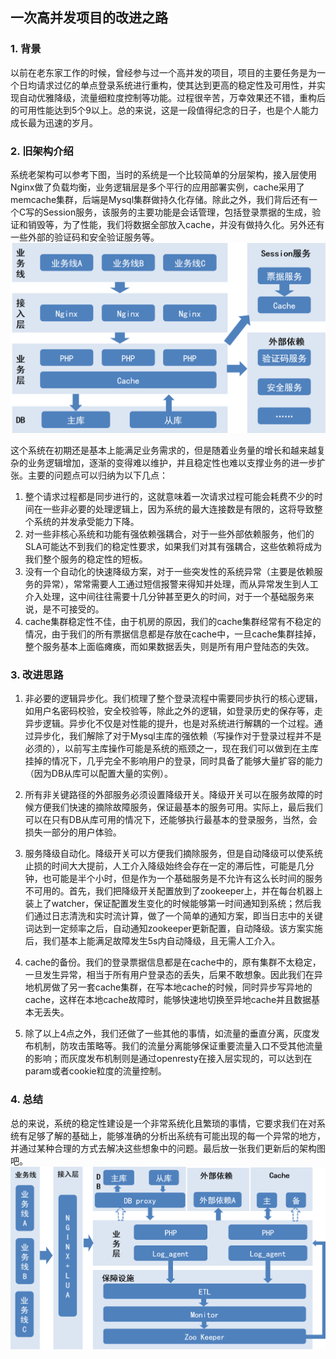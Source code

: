 ## 一次高并发项目的改进之路

### 1. 背景

以前在老东家工作的时候，曾经参与过一个高并发的项目，项目的主要任务是为一个日均请求过亿的单点登录系统进行重构，使其达到更高的稳定性及可用性，并实现自动优雅降级，流量细粒度控制等功能。过程很辛苦，万幸效果还不错，重构后的可用性能达到5个9以上。总的来说，这是一段值得纪念的日子，也是个人能力成长最为迅速的岁月。

### 2. 旧架构介绍

系统老架构可以参考下图，当时的系统是一个比较简单的分层架构，接入层使用Nginx做了负载均衡，业务逻辑层是多个平行的应用部署实例，cache采用了memcache集群，后端是Mysql集群做持久化存储。除此之外，我们背后还有一个C写的Session服务，该服务的主要功能是会话管理，包括登录票据的生成，验证和销毁等，为了性能，我们将数据全部放入cache，并没有做持久化。另外还有一些外部的验证码和安全验证服务等。![old_architecture](resources/old_architecture.png)

这个系统在初期还是基本上能满足业务需求的，但是随着业务量的增长和越来越复杂的业务逻辑增加，逐渐的变得难以维护，并且稳定性也难以支撑业务的进一步扩张。主要的问题点可以归纳为以下几点：

1. 整个请求过程都是同步进行的，这就意味着一次请求过程可能会耗费不少的时间在一些非必要的处理逻辑上，因为系统的最大连接数是有限的，这将导致整个系统的并发承受能力下降。
2. 对一些非核心系统和功能有强依赖强耦合，对于一些外部依赖服务，他们的SLA可能达不到我们的稳定性要求，如果我们对其有强耦合，这些依赖将成为我们整个服务的稳定性的短板。
3. 没有一个自动化的快速降级方案，对于一些突发性的系统异常（主要是依赖服务的异常），常常需要人工通过短信报警来得知并处理，而从异常发生到人工介入处理，这中间往往需要十几分钟甚至更久的时间，对于一个基础服务来说，是不可接受的。
4. cache集群稳定性不佳，由于机房的原因，我们的cache集群经常有不稳定的情况，由于我们的所有票据信息都是存放在cache中，一旦cache集群挂掉，整个服务基本上面临瘫痪，而如果数据丢失，则是所有用户登陆态的失效。

### 3. 改进思路

1. 非必要的逻辑异步化。我们梳理了整个登录流程中需要同步执行的核心逻辑，如用户名密码校验，安全校验等，除此之外的逻辑，如登录历史的保存等，走异步逻辑。异步化不仅是对性能的提升，也是对系统进行解耦的一个过程。通过异步化，我们解除了对于Mysql主库的强依赖（写操作对于登录过程并不是必须的），以前写主库操作可能是系统的瓶颈之一，现在我们可以做到在主库挂掉的情况下，几乎完全不影响用户的登录，同时具备了能够大量扩容的能力（因为DB从库可以配置大量的实例）。

2. 所有非关键路径的外部服务必须设置降级开关。降级开关可以在服务故障的时候方便我们快速的摘除故障服务，保证最基本的服务可用。实际上，最后我们可以在只有DB从库可用的情况下，还能够执行最基本的登录服务，当然，会损失一部分的用户体验。

3. 服务降级自动化。降级开关可以方便我们摘除服务，但是自动降级可以使系统止损的时间大大提前，人工介入降级始终会存在一定的滞后性，可能是几分钟，也可能是半个小时，但是作为一个基础服务是不允许有这么长时间的服务不可用的。首先，我们把降级开关配置放到了zookeeper上，并在每台机器上装上了watcher，保证配置发生变化的时候能够第一时间通知到系统；然后我们通过日志清洗和实时流计算，做了一个简单的通知方案，即当日志中的关键词达到一定频率之后，自动通知zookeeper更新配置，自动降级。该方案实施后，我们基本上能满足故障发生5s内自动降级，且无需人工介入。

4. cache的备份。我们的登录票据信息都是在cache中的，原有集群不太稳定，一旦发生异常，相当于所有用户登录态的丢失，后果不敢想象。因此我们在异地机房做了另一套cache集群，在写本地cache的时候，同时异步写异地的cache，这样在本地cache故障时，能够快速地切换至异地cache并且数据基本无丢失。

5. 除了以上4点之外，我们还做了一些其他的事情，如流量的垂直分离，灰度发布机制，防攻击策略等。我们的流量分离能够保证重要流量入口不受其他流量的影响；而灰度发布机制则是通过openresty在接入层实现的，可以达到在param或者cookie粒度的流量控制。

### 4. 总结

总的来说，系统的稳定性建设是一个非常系统化且繁琐的事情，它要求我们在对系统有足够了解的基础上，能够准确的分析出系统有可能出现的每一个异常的地方，并通过某种合理的方式去解决这些想象中的问题。最后放一张我们更新后的架构图吧。![new_architecture.png](resources/new_architecture.png)